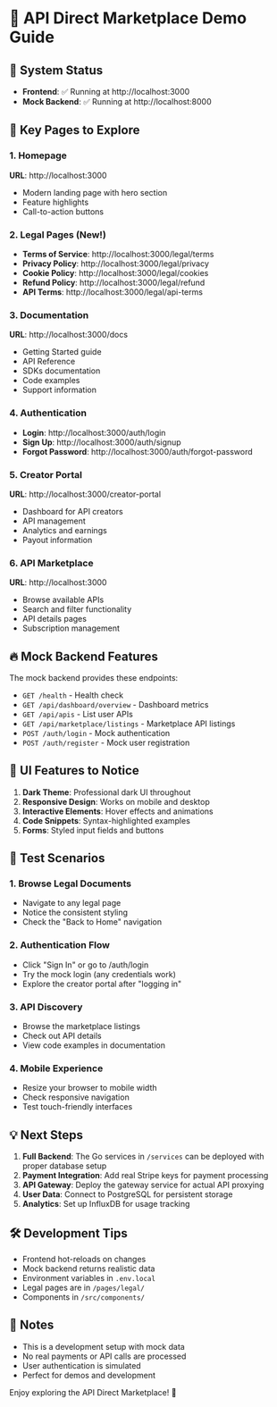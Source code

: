 # 🎯 API Direct Marketplace Demo Guide

## 🚀 System Status
- **Frontend**: ✅ Running at http://localhost:3000
- **Mock Backend**: ✅ Running at http://localhost:8000

## 📍 Key Pages to Explore

### 1. Homepage
**URL**: http://localhost:3000
- Modern landing page with hero section
- Feature highlights
- Call-to-action buttons

### 2. Legal Pages (New!)
- **Terms of Service**: http://localhost:3000/legal/terms
- **Privacy Policy**: http://localhost:3000/legal/privacy
- **Cookie Policy**: http://localhost:3000/legal/cookies
- **Refund Policy**: http://localhost:3000/legal/refund
- **API Terms**: http://localhost:3000/legal/api-terms

### 3. Documentation
**URL**: http://localhost:3000/docs
- Getting Started guide
- API Reference
- SDKs documentation
- Code examples
- Support information

### 4. Authentication
- **Login**: http://localhost:3000/auth/login
- **Sign Up**: http://localhost:3000/auth/signup
- **Forgot Password**: http://localhost:3000/auth/forgot-password

### 5. Creator Portal
**URL**: http://localhost:3000/creator-portal
- Dashboard for API creators
- API management
- Analytics and earnings
- Payout information

### 6. API Marketplace
**URL**: http://localhost:3000
- Browse available APIs
- Search and filter functionality
- API details pages
- Subscription management

## 🔥 Mock Backend Features

The mock backend provides these endpoints:
- `GET /health` - Health check
- `GET /api/dashboard/overview` - Dashboard metrics
- `GET /api/apis` - List user APIs
- `GET /api/marketplace/listings` - Marketplace API listings
- `POST /auth/login` - Mock authentication
- `POST /auth/register` - Mock user registration

## 🎨 UI Features to Notice

1. **Dark Theme**: Professional dark UI throughout
2. **Responsive Design**: Works on mobile and desktop
3. **Interactive Elements**: Hover effects and animations
4. **Code Snippets**: Syntax-highlighted examples
5. **Forms**: Styled input fields and buttons

## 🧪 Test Scenarios

### 1. Browse Legal Documents
- Navigate to any legal page
- Notice the consistent styling
- Check the "Back to Home" navigation

### 2. Authentication Flow
- Click "Sign In" or go to /auth/login
- Try the mock login (any credentials work)
- Explore the creator portal after "logging in"

### 3. API Discovery
- Browse the marketplace listings
- Check out API details
- View code examples in documentation

### 4. Mobile Experience
- Resize your browser to mobile width
- Check responsive navigation
- Test touch-friendly interfaces

## 💡 Next Steps

1. **Full Backend**: The Go services in `/services` can be deployed with proper database setup
2. **Payment Integration**: Add real Stripe keys for payment processing
3. **API Gateway**: Deploy the gateway service for actual API proxying
4. **User Data**: Connect to PostgreSQL for persistent storage
5. **Analytics**: Set up InfluxDB for usage tracking

## 🛠️ Development Tips

- Frontend hot-reloads on changes
- Mock backend returns realistic data
- Environment variables in `.env.local`
- Legal pages are in `/pages/legal/`
- Components in `/src/components/`

## 📝 Notes

- This is a development setup with mock data
- No real payments or API calls are processed
- User authentication is simulated
- Perfect for demos and development

Enjoy exploring the API Direct Marketplace! 🎉